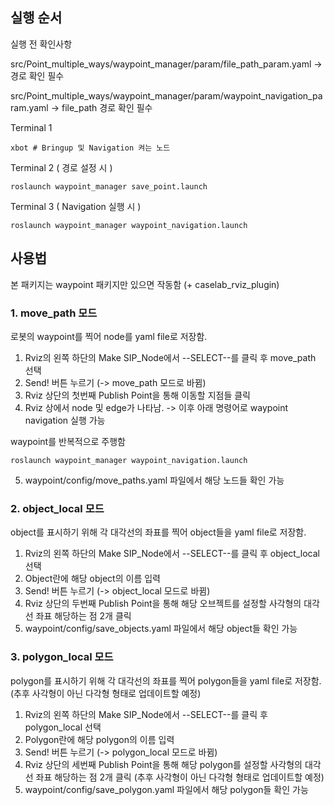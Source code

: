 ## 실행 순서

실행 전 확인사항

src/Point_multiple_ways/waypoint_manager/param/file_path_param.yaml -> 경로 확인 필수

src/Point_multiple_ways/waypoint_manager/param/waypoint_navigation_param.yaml -> file_path 경로 확인 필수

Terminal 1

```
xbot # Bringup 및 Navigation 켜는 노드
```

Terminal 2 ( 경로 설정 시 )

```
roslaunch waypoint_manager save_point.launch
```

Terminal 3 ( Navigation 실행 시 )

```
roslaunch waypoint_manager waypoint_navigation.launch
```

## 사용법

본 패키지는 waypoint 패키지만 있으면 작동함 (+ caselab_rviz_plugin)

### 1. move_path 모드

로봇의 waypoint를 찍어 node를 yaml file로 저장함.

1. Rviz의 왼쪽 하단의 Make SIP_Node에서 --SELECT--를 클릭 후 move_path 선택
2. Send! 버튼 누르기 (-> move_path 모드로 바뀜)
3. Rviz 상단의 첫번째 Publish Point을 통해 이동할 지점들 클릭
4. Rviz 상에서 node 및 edge가 나타남.
   -> 이후 아래 명령어로 waypoint navigation 실행 가능

waypoint를 반복적으로 주행함

```
roslaunch waypoint_manager waypoint_navigation.launch
```

5. waypoint/config/move_paths.yaml 파일에서 해당 노드들 확인 가능

### 2. object_local 모드

object를 표시하기 위해 각 대각선의 좌표를 찍어 object들을 yaml file로 저장함.

1. Rviz의 왼쪽 하단의 Make SIP_Node에서 --SELECT--를 클릭 후 object_local 선택
2. Object란에 해당 object의 이름 입력
3. Send! 버튼 누르기 (-> object_local 모드로 바뀜)
4. Rviz 상단의 두번째 Publish Point을 통해 해당 오브젝트를 설정할 사각형의 대각선 좌표 해당하는 점 2개 클릭
5. waypoint/config/save_objects.yaml 파일에서 해당 object들 확인 가능

### 3. polygon_local 모드

polygon를 표시하기 위해 각 대각선의 좌표를 찍어 polygon들을 yaml file로 저장함.
(추후 사각형이 아닌 다각형 형태로 업데이트할 예정)

1. Rviz의 왼쪽 하단의 Make SIP_Node에서 --SELECT--를 클릭 후 polygon_local 선택
2. Polygon란에 해당 polygon의 이름 입력
3. Send! 버튼 누르기 (-> polygon_local 모드로 바뀜)
4. Rviz 상단의 세번째 Publish Point을 통해 해당 polygon를 설정할 사각형의 대각선 좌표 해당하는 점 2개 클릭 (추후 사각형이 아닌 다각형 형태로 업데이트할 예정)
5. waypoint/config/save_polygon.yaml 파일에서 해당 polygon들 확인 가능

